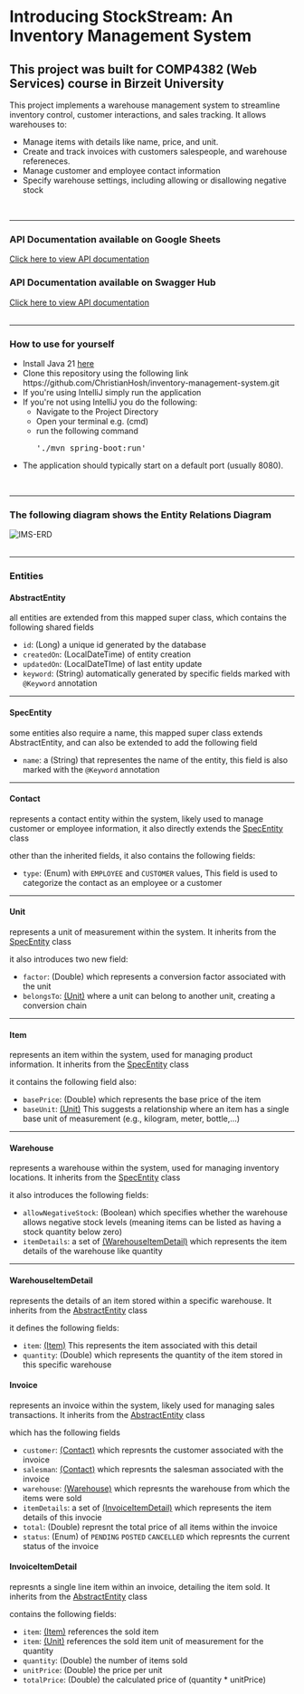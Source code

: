 <h1>Introducing StockStream: An Inventory Management System</h1>
<h2>This project was built for COMP4382 (Web Services) course in Birzeit University</h2>
<p>This project implements a warehouse management system to streamline inventory control, customer interactions, and sales tracking. It allows warehouses to:</p>
<ul>
  <li>Manage items with details like name, price, and unit.</li>
  <li>Create and track invoices with customers salespeople, and warehouse refereneces.</li>
  <li>Manage customer and employee contact information</li>
  <li>Specify warehouse settings, including allowing or disallowing negative stock</li>
</ul>
<br/>
<hr/>
<div>
  <h3>API Documentation available on Google Sheets</h3>
  <a href="https://docs.google.com/spreadsheets/d/1ZpMwW9f5QEL47GuOURc2nhgphvwFFmVGspfF8CfqkVE/edit?usp=sharing">Click here to view API documentation</a>
  <h3>API Documentation available on Swagger Hub</h3>
  <a href="https://app.swaggerhub.com/apis/MCTIBHOSH_1/IMS/v0">Click here to view API documentation</a>
</div>
<br/>
<hr/>
<div>
  <h3>How to use for yourself</h3>
  <ul>
    <li>Install Java 21 <a href="https://www.oracle.com/java/technologies/javase/jdk21-archive-downloads.html">here</a></li>
    <li>Clone this repository using the following link https://github.com/ChristianHosh/inventory-management-system.git</li>
    <li>If you're using IntelliJ simply run the application</li>
    <li>If you're not using IntelliJ you do the following:
      <ul>
        <li>Navigate to the Project Directory</li>
        <li>Open your terminal e.g. (cmd)</li>
        <li>run the following command <pre>'./mvn spring-boot:run'</pre></li>
      </ul> 
    </li>
    <li>The application should typically start on a default port (usually 8080).</li>
  </ul>
</div>
<br/>
<hr/>
<div>
  <h3>The following diagram shows the Entity Relations Diagram</h3>
  <img src="https://github.com/ChristianHosh/inventory-management-system/assets/104357056/4109e58e-1a4c-4e2c-9e19-c5d863b5045e" alt="IMS-ERD" />
</div>
<br/>
<hr/>
<div>
  <h3>Entities</h3>
  <div>
    <h4>AbstractEntity</h4>
    <p>all entities are extended from this mapped super class, which contains the following shared fields</p>
    <ul>
      <li><code>id</code>: (Long) a unique id generated by the database</li>
      <li><code>createdOn</code>: (LocalDateTime) of entity creation</li>
      <li><code>updatedOn</code>: (LocalDateTIme) of last entity update</li>
      <li><code>keyword</code>: (String) automatically generated by specific fields marked with <code>@Keyword</code> annotation</li>
    </ul>
  </div>
  <hr/>
  <div>
    <h4>SpecEntity</h4>
    <p>some entities also require a name, this mapped super class extends AbstractEntity, and can also be extended to add the following field</p>
    <ul>
      <li><code>name</code>: a (String) that representes the name of the entity, this field is also marked with the <code>@Keyword</code> annotation</li>
    </ul>
  </div>
  <hr/>
  <div>
    <h4>Contact</h4>
    <p>represents a contact entity within the system, likely used to manage customer or employee information, it also directly extends the <a href="#specentity">SpecEntity</a> class</p>
    <p>other than the inherited fields, it also contains the following fields:</p>
    <ul>
      <li><code>type</code>: (Enum) with <code>EMPLOYEE</code> and <code>CUSTOMER</code> values, This field is used to categorize the contact as an employee or a customer</li>
    </ul>
  </div>
  <hr/>
  <div>
    <h4>Unit</h4>
    <p>represents a unit of measurement within the system. It inherits from the <a href="#specentity">SpecEntity</a> class</p>
    <p>it also introduces two new field:</p>
    <ul>
      <li><code>factor</code>: (Double) which represents a conversion factor associated with the unit</li>
      <li><code>belongsTo</code>: <a href="#unit">(Unit)</a> where a unit can belong to another unit, creating a conversion chain</li>
    </ul>
  </div>
  <hr/>
  <div>
    <h4>Item</h4>
    <p>represents an item within the system, used for managing product information. It inherits from the <a href="#specentity">SpecEntity</a> class</p>
    <p>it contains the following field also:</p>
    <ul>
      <li><code>basePrice</code>: (Double) which represents the base price of the item</li>
      <li><code>baseUnit</code>: <a href="#unit">(Unit)</a> This suggests a relationship where an item has a single base unit of measurement (e.g., kilogram, meter, bottle,...)</li>
    </ul>
  </div>
  <hr/>
  <div>
    <h4>Warehouse</h4>
    <p>represents a warehouse within the system, used for managing inventory locations. It inherits from the <a href="#specentity">SpecEntity</a> class</p>
    <p>it also introduces the following fields:</p>
    <ul>
      <li><code>allowNegativeStock</code>: (Boolean) which specifies whether the warehouse allows negative stock levels (meaning items can be listed as having a stock quantity below zero)</li>
      <li><code>itemDetails</code>: a set of <a href="#warehouseitemdetail">(WarehouseItemDetail)</a> which represents the item details of the warehouse like quantity</li>
    </ul>
  </div>
  <hr/>
  <div>
    <h4>WarehouseItemDetail</h4>
    <p>represents the details of an item stored within a specific warehouse. It inherits from the <a href="#abstractentity">AbstractEntity</a> class</p>
    <p>it defines the following fields:</p>
    <ul>
      <li><code>item</code>: <a href="#item">(Item)</a> This represents the item associated with this detail</li>
      <li><code>quantity</code>: (Double) which represents the quantity of the item stored in this specific warehouse</li>
    </ul>
  </div>
  <div>
    <h4>Invoice</h4>
    <p>represents an invoice within the system, likely used for managing sales transactions. It inherits from the <a href="#abstractentity">AbstractEntity</a> class</p>
    <p>which has the following fields</p>
    <ul>
      <li><code>customer</code>: <a href="#contact">(Contact)</a> which represnts the customer associated with the invoice</li>
      <li><code>salesman</code>: <a href="#contact">(Contact)</a> which represnts the salesman associated with the invoice</li>
      <li><code>warehouse</code>: <a href="#warehouse">(Warehouse)</a> which represnts the warehouse from which the items were sold</li>
      <li><code>itemDetails</code>: a set of <a href="#invoiceitemdetails">(InvoiceItemDetail)</a> which represents the item details of this invocie</li>
      <li><code>total</code>: (Double) represnt the total price of all items within the invoice</li>
      <li><code>status</code>: (Enum) of <code>PENDING</code> <code>POSTED</code> <code>CANCELLED</code> which represnts the current status of the invoice</li>
    </ul>
  </div>
  <div>
    <h4>InvoiceItemDetail</h4>
    <p>represnts a single line item within an invoice, detailing the item sold. It inherits from the <a href="#abstractentity">AbstractEntity</a> class</p>
    <p>contains the following fields:</p>
    <ul>
      <li><code>item</code>: <a href="#item">(Item)</a> references the sold item</li>
      <li><code>item</code>: <a href="#unit">(Unit)</a> references the sold item unit of measurement for the quantity</li>
      <li><code>quantity</code>: (Double) the number of items sold</li>
      <li><code>unitPrice</code>: (Double) the price per unit</li>
      <li><code>totalPrice</code>: (Double) the calculated price of (quantity * unitPrice)</li>
   </ul>
  </div>
</div>
